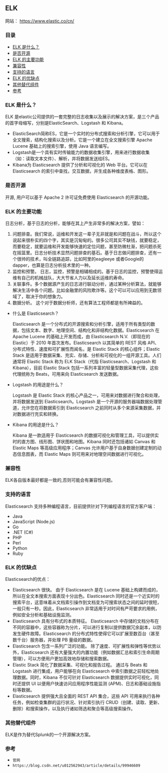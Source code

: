 ## ELK

网站： https://www.elastic.co/cn/

### 目录
* [ELK 是什么？](#ELK-是什么？)
* [是否开源](#是否开源)
* [ELK 的主要功能](#ELK-的主要功能)
* [兼容性](#兼容性)
* [支持的语言](#支持的语言)
* [ELK 的优缺点](#ELK-的优缺点)
* [其他替代组件](#其他替代组件)
* [参考](#参考)

### ELK 是什么？
ELK 是elastic公司提供的一套完整的日志收集以及展示的解决方案，是三个产品的首字母缩写，分别是ElasticSearch、Logstash 和 Kibana。

* ElasticSearch简称ES，它是一个实时的分布式搜索和分析引擎，它可以用于全文搜索，结构化搜索以及分析。它是一个建立在全文搜索引擎 Apache Lucene 基础上的搜索引擎，使用 Java 语言编写。
* Logstash是一个具有实时传输能力的数据收集引擎，用来进行数据收集（如：读取文本文件）、解析，并将数据发送给ES。
* Kibana为 Elasticsearch 提供了分析和可视化的 Web 平台。它可以在 Elasticsearch 的索引中查找，交互数据，并生成各种维度表格、图形。

### 是否开源
开源, 用户可以基于 Apache 2 许可证免费使用 Elasticsearch 的开源功能。

### ELK 的主要功能
日志分析，基于日志的分析，能够在其上产生非常多的解决方案，譬如：
     
1. 问题排查。我们常说，运维和开发这一辈子无非就是和问题在战斗，所以这个说起来很朴实的四个字，其实是沉甸甸的。很多公司其实不缺钱，就要稳定，而要稳定，就要运维和开发能够快速的定位问题，甚至防微杜渐，把问题杀死在摇篮里。日志分析技术显然问题排查的基石。基于日志做问题排查，还有一个很帅的技术，叫全链路追踪，比如阿里的eagleeye 或者Google的dapper，也算是日志分析技术里的一种。
2. 监控和预警。 日志，监控，预警是相辅相成的。基于日志的监控，预警使得运维有自己的机械战队，大大节省人力以及延长运维的寿命。
3. 关联事件。多个数据源产生的日志进行联动分析，通过某种分析算法，就能够解决生活中各个问题。比如金融里的风险欺诈等。这个可以可以应用到无数领域了，取决于你的想象力。
4. 数据分析。 这个对于数据分析师，还有算法工程师都是有所裨益的。

* 什么是 Elasticsearch？

    Elasticsearch 是一个分布式的开源搜索和分析引擎，适用于所有类型的数据，包括文本、数字、地理空间、结构化和非结构化数据。Elasticsearch 在 Apache Lucene 的基础上开发而成，由 Elasticsearch N.V.（即现在的 Elastic）于 2010 年首次发布。Elasticsearch 以其简单的 REST 风格 API、分布式特性、速度和可扩展性而闻名，是 Elastic Stack 的核心组件；Elastic Stack 是适用于数据采集、充实、存储、分析和可视化的一组开源工具。人们通常将 Elastic Stack 称为 ELK Stack（代指 Elasticsearch、Logstash 和 Kibana），目前 Elastic Stack 包括一系列丰富的轻量型数据采集代理，这些代理统称为 Beats，可用来向 Elasticsearch 发送数据。

* Logstash 的用途是什么？

    Logstash 是 Elastic Stack 的核心产品之一，可用来对数据进行聚合和处理，并将数据发送到 Elasticsearch。Logstash 是一个开源的服务器端数据处理管道，允许您在将数据索引到 Elasticsearch 之前同时从多个来源采集数据，并对数据进行充实和转换。

* Kibana 的用途是什么？
    
    Kibana 是一款适用于 Elasticsearch 的数据可视化和管理工具，可以提供实时的直方图、线形图、饼状图和地图。Kibana 同时还包括诸如 Canvas 和 Elastic Maps 等高级应用程序；Canvas 允许用户基于自身数据创建定制的动态信息图表，而 Elastic Maps 则可用来对地理空间数据进行可视化。

### 兼容性
ELK各自版本最好都是一致的,否则可能会有兼容性问题。

### 支持的语言
Elasticsearch 支持多种编程语言，目前提供针对下列编程语言的官方客户端：
* Java
* JavaScript (Node.js)
* Go
* .NET (C#)
* PHP
* Perl
* Python
* Ruby

### ELK 的优缺点
Elasticsearch的优点：
* Elasticsearch 很快。 由于 Elasticsearch 是在 Lucene 基础上构建而成的，所以在全文本搜索方面表现十分出色。Elasticsearch 同时还是一个近实时的搜索平台，这意味着从文档索引操作到文档变为可搜索状态之间的延时很短，一般只有一秒。因此，Elasticsearch 非常适用于对时间有严苛要求的用例，例如安全分析和基础设施监测。
* Elasticsearch 具有分布式的本质特征。 Elasticsearch 中存储的文档分布在不同的容器中，这些容器称为分片，可以进行复制以提供数据冗余副本，以防发生硬件故障。Elasticsearch 的分布式特性使得它可以扩展至数百台（甚至数千台）服务器，并处理 PB 量级的数据。
* Elasticsearch 包含一系列广泛的功能。 除了速度、可扩展性和弹性等优势以外，Elasticsearch 还有大量强大的内置功能（例如数据汇总和索引生命周期管理），可以方便用户更加高效地存储和搜索数据。
* Elastic Stack 简化了数据采集、可视化和报告过程。 通过与 Beats 和 Logstash 进行集成，用户能够在向 Elasticsearch 中索引数据之前轻松地处理数据。同时，Kibana 不仅可针对 Elasticsearch 数据提供实时可视化，同时还提供 UI 以便用户快速访问应用程序性能监测 (APM)、日志和基础设施指标等数据。
* Elasticsearch 提供强大且全面的 REST API 集合，这些 API 可用来执行各种任务，例如检查集群的运行状况、针对索引执行 CRUD（创建、读取、更新、删除）和搜索操作，以及执行诸如筛选和聚合等高级搜索操作。

### 其他替代组件
ELK是作为替代Splunk的一个开源解决方案。

### 参考
* `官网`
* `https://blog.csdn.net/u012562943/article/details/99946609`